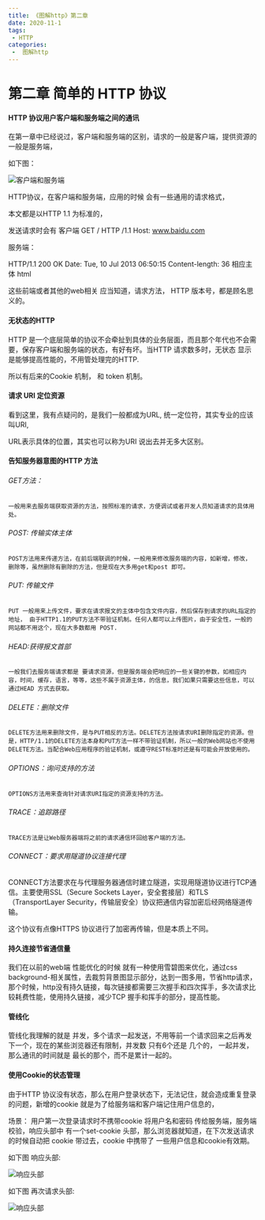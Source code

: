 ```yaml
---
title: 《图解http》第二章
date: 2020-11-1
tags:
 - HTTP
categories:
 -  图解http
---
```


# 第二章 简单的 HTTP 协议

#### HTTP 协议用户客户端和服务端之间的通讯
在第一章中已经说过，客户端和服务端的区别，请求的一般是客户端，提供资源的一般是服务端，

如下图：

![客户端和服务端](https://www.zhanglongfeng.cn/file/HTTP/2.1.png "客户端和服务端")

HTTP协议，在客户端和服务端，应用的时候 会有一些通用的请求格式，

本文都是以HTTP 1.1 为标准的，

发送请求时会有
客户端
GET / HTTP /1.1
Host: www.baidu.com

服务端：

HTTP/1.1 200 OK
Date: Tue, 10 Jul 2013 06:50:15
Content-length: 36
相应主体 html

这些前端或者其他的web相关 应当知道，请求方法， HTTP 版本号，都是顾名思义的。

#### 无状态的HTTP
HTTP 是一个底层简单的协议不会牵扯到具体的业务层面，而且那个年代也不会需要，保存客户端和服务端的状态，有好有坏。当HTTP 请求数多时，无状态 显示是能够提高性能的，不用管处理完的HTTP.

所以有后来的Cookie 机制， 和 token 机制。

#### 请求 URI 定位资源

看到这里，我有点疑问的，是我们一般都成为URL, 统一定位符，其实专业的应该叫URI,

URL表示具体的位置，其实也可以称为URI 说出去并无多大区别。

#### 告知服务器意图的HTTP 方法

###### GET方法：
`一般用来去服务端获取资源的方法，按照标准的请求，方便调试或者开发人员知道请求的具体用处。
`
###### POST: 传输实体主体

`POST方法用来传递方法，在前后端联调的时候，一般用来修改服务端的内容，如新增，修改，删除等，虽然删除有删除的方法，但是现在大多用get和post 即可。`

###### PUT: 传输文件

`PUT 一般用来上传文件，要求在请求报文的主体中包含文件内容，然后保存到请求的URL指定的地址， 由于HTTP1.1的PUT方法不带验证机制。任何人都可以上传图片，由于安全性，一般的网站都不用这个，现在大多数都用 POST.`

###### HEAD:获得报文首部

`一般我们去服务端请求都是 要请求资源，但是服务端会把响应的一些关键的参数，如相应内容，时间，缓存，语言，等等，这些不属于资源主体，的信息，我们如果只需要这些信息，可以通过HEAD 方式去获取。`

###### DELETE：删除文件

`DELETE方法用来删除文件，是与PUT相反的方法。DELETE方法按请求URI删除指定的资源。但是，HTTP/1.1的DELETE方法本身和PUT方法一样不带验证机制，所以一般的Web网站也不使用DELETE方法。当配合Web应用程序的验证机制，或遵守REST标准时还是有可能会开放使用的。`

###### OPTIONS：询问支持的方法

`OPTIONS方法用来查询针对请求URI指定的资源支持的方法。`

###### TRACE：追踪路径

`TRACE方法是让Web服务器端将之前的请求通信环回给客户端的方法。`

###### CONNECT：要求用隧道协议连接代理

CONNECT方法要求在与代理服务器通信时建立隧道，实现用隧道协议进行TCP通信。主要使用SSL（Secure Sockets Layer，安全套接层）和TLS（TransportLayer Security，传输层安全）协议把通信内容加密后经网络隧道传输。

这个协议有点像HTTPS 协议进行了加密再传输，但是本质上不同。


#### 持久连接节省通信量

我们在以前的web端 性能优化的时候 就有一种使用雪碧图来优化，通过css background-相关属性，去裁剪背景图显示部分，达到一图多用，节省http请求，那个时候，http没有持久链接，每次链接都需要三次握手和四次挥手，多次请求比较耗费性能，使用持久链接，减少TCP 握手和挥手的部分，提高性能。

#### 管线化

管线化我理解的就是 并发，多个请求一起发送，不用等前一个请求回来之后再发下一个，现在的某些浏览器还有限制，并发数 只有6个还是 几个的，
一起并发，那么通讯的时间就是 最长的那个，而不是累计一起的。

#### 使用Cookie的状态管理

由于HTTP 协议没有状态，那么在用户登录状态下，无法记住，就会造成重复登录的问题，新增的cookie 就是为了给服务端和客户端记住用户信息的，

场景：
用户第一次登录请求时不携带cookie 将用户名和密码 传给服务端，服务端校验，响应头部中 有一个set-cookie 头部，那么浏览器就知道，在下次发送请求的时候自动把 cookie 带过去，cookie 中携带了 一些用户信息和cookie有效期。

如下图 响应头部:

![响应头部](https://www.zhanglongfeng.cn/file/HTTP/2.2.png "响应头部")

如下图 再次请求头部:

![响应头部](https://www.zhanglongfeng.cn/file/HTTP/2.3.png "响应头部")


